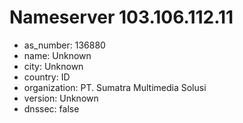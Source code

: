 # Nameserver 103.106.112.11

* as_number: 136880
* name: Unknown
* city: Unknown
* country: ID
* organization: PT. Sumatra Multimedia Solusi
* version: Unknown
* dnssec: false
